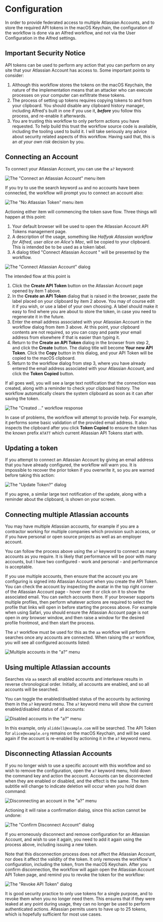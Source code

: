 # Configuration

In order to provide federated access to multiple Atlassian Accounts, and to
store the required API tokens in the macOS Keychain, the configuration of
the workflow is done via an Alfred workflow, and not via the User Configuration
in the Alfred settings.

## Important Security Notice

API tokens can be used to perform any action that you can perform on any
site that your Atlassian Account has access to. Some important points to
consider:

1. Although this workflow stores the tokens on the macOS Keychain, the
   nature of the implementation means that an attacker who can execute
   processes on your computer can exfiltrate these tokens.
2. The process of setting up tokens requires copying tokens to and from your
   clipboard. You should disable any clipboard history manager, including
   Alfred's built in one if you use it, _**before**_ you follow this process,
   and re-enable it afterwards.
3. You are trusting this workflow to only perform actions you have requested.
   To help build this trust the workflow source code is available, including
   the tooling used to build it. I will take seriously any advice about
   security related aspects of this workflow. Having said that, this is an
   _at your own risk_ decision by you.

## Connecting an Account

To connect your Atlassian Account, you can use the `a?` keyword:

![The "Connect an Atlassian Account" menu item](add-first-account.png)

If you try to use the search keyword `aa` and no accounts have been connected,
the workflow will prompt you to connect an account also:

![The "No Atlassian Token" menu item](no-atlassian-token.png)

Actioning either item will commencing the token save flow. Three things will
happen at this point:

1. Your default browser will be used to open the Atlassian Account API
   Tokens management page.
2. A description of the usage, something like _Halfyak Atlassian workflow
   for Alfred, user alice on Alice's Mac_, will be copied to your clipboard.
   This is intended be to be used as a token label.
3. A dialog titled "Connect Atlassian Account " will be presented by the
   workflow.

![The "Connect Atlassian Account" dialog](configure-token.png)

The intended flow at this point is

1. Click the **Create API Token** button on the Atlassian Account page opened
   by item 1 above.
2. In the **Create an API Token** dialog that is raised in the browser, paste
   the label placed on your clipboard by item 2 above. You may of course
   edit it if you wish, or use a label of your own choosing. A label should
   make it easy to find where you are about to store the token, in case you
   need to regenerate it in the future.
3. Enter the email address associated with your Atlassian Account in the
   workflow dialog from item 3 above. At this point, your clipboard contents
   are not required, so you can copy and paste your email address from
   elsewhere if that is easier than typing it.
4. Return to the **Create an API Token** dialog in the browser from step 2,
   and click the **Create** button. The dialog title will become **Your new
   API Token**. Click the **Copy** button in this dialog, and your API Token
   will be copied to the macOS clipboard.
5. Return to the workflow dialog from step 3, where you have already entered
   the email address associated with your Atlassian Account, and click the
   **Token Copied** button.

If all goes well, you will see a large text notification that the connection
was created, along with a reminder to check your clipboard history. The
workflow automatically clears the system clipboard as soon as it can after
saving the token.

![The "Created ..." workflow response](created-largetext.png)

In case of problems, the workflow will attempt to provide help. For example,
it performs some basic validation of the provided email address. It also
inspects the clipboard after you click **Token Copied** to ensure the token
has the known prefix `ATATT` which current Atlassian API Tokens start with.

## Updating a token

If you attempt to connect an Atlassian Account by giving an email address
that you have already configured, the workflow will warn you. It is
impossible to recover the prior token if you overwrite it, so you are warned
before taking this action:

![The "Update Token?" dialog](update-token.png)

If you agree, a similar large text notification of the update, along with a
reminder about the clipboard, is shown on your screen.

## Connecting multiple Atlassian accounts

You may have multiple Atlassian accounts, for example if you are a
contractor working for multiple companies which provision such access, or if
you have personal or open source projects as well as an employer account.

You can follow the process above using the `a?` keyword to connect as many
accounts as you require. It is likely that performance will be poor with
many accounts, but I have two configured - work and personal - and
performance is acceptable.

If you use multiple accounts, then ensure that the account you are
configuring is signed into Atlassian Account when you create the API Token.
You can check the account by inspecting the avatar in the top right corner
of the Atlassian Account page - hover over it or click on it to show the
associated email. You can switch accounts there. If your browser supports
multiple profiles, then perform whatever actions are required to select the
profile that links will open in before starting the process above. For
example when using Safari, you should ensure the Atlassian Account page is
not open in _any_ browser window, and then raise a window for the desired
profile frontmost, and then start the process.

The `a?` workflow must be used for this as the `aa` workflow will perform
searches once any accounts are connected. When raising the `a?` workflow,
you will see all configured accounts listed:

![Multiple accounts in the "a?" menu](multiple-accounts.png)

## Using multiple Atlassian accounts

Searches via `aa` search all enabled accounts and interleave results in
reverse chronological order. Initially, all accounts are enabled, and so all
accounts will be searched.

You can toggle the enabled/disabled status of the accounts by actioning them
in the `a?` keyword menu. The `a?` keyword menu will show the current
enabled/disabled status of all accounts:

![Disabled accounts in the "a?" menu](disabled-account.png)

In this example, only `aliddell@example.com` will be searched. The API Token
for `alice@example.org` remains on the macOS Keychain, and will be used
again if the account is re-enabled by actioning it in the `a?` keyword menu.

## Disconnecting Atlassian Accounts

If you no longer wish to use a specific account with this workflow and so
wish to remove the configuration, open the `a?` keyword menu, hold down the
command key and action the account. Accounts can be disconnected when they
are enabled or disabled, and the effect is the same. The item subtitle will
change to indicate deletion will occur when you hold down command:

![Disconnecting an account in the "a?" menu](delete-account.png)

Actioning it will raise a confirmation dialog, since this action cannot be
undone:

![The "Confirm Disconnect Account" dialog](delete-warning.png)

If you erroneously disconnect and remove configuration for an Atlassian
Account, and wish to use it again, you need to add it again using the process
above, including issuing a new token.

Note that this disconnection process does not affect the Atlassian Account, nor
does it affect the validity of the token. It only removes the workflow's
configuration, including the token, from the macOS Keychain. After you
confirm disconnection, the workflow will again open the Atlassian Account API
Token page, and remind you to revoke the token for the workflow:

![The "Revoke API Token" dialog](revoke-reminder.png)

It is good security practice to only use tokens for a single purpose, and to
revoke them when you no longer need them. This ensures that if they were
leaked at any point during usage, they can no longer be used to perform
authenticated actions. Atlassian permits users to have up to 25 tokens,
which is hopefully sufficient for most use cases.
